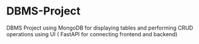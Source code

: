 # DBMS-Project
DBMS Project using MongoDB for displaying tables and performing CRUD operations using UI ( FastAPI for connecting frontend and backend)
